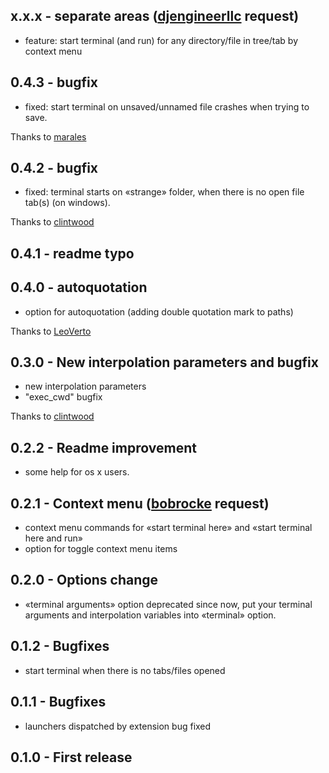 ## x.x.x - separate areas ([djengineerllc](https://github.com/pohmelie/run-in-terminal/issues/12) request)
* feature: start terminal (and run) for any directory/file in tree/tab by context menu

## 0.4.3 - bugfix
* fixed: start terminal on unsaved/unnamed file crashes when trying to save.

Thanks to [marales](https://github.com/marales)

## 0.4.2 - bugfix
* fixed: terminal starts on «strange» folder, when there is no open file tab(s) (on windows).

Thanks to [clintwood](https://github.com/clintwood)

## 0.4.1 - readme typo

## 0.4.0 - autoquotation
* option for autoquotation (adding double quotation mark to paths)

Thanks to [LeoVerto](https://github.com/LeoVerto)

## 0.3.0 - New interpolation parameters and bugfix
* new interpolation parameters
* "exec_cwd" bugfix

Thanks to [clintwood](https://github.com/clintwood)

## 0.2.2 - Readme improvement
* some help for os x users.

## 0.2.1 - Context menu ([bobrocke](https://github.com/pohmelie/run-in-terminal/issues/2) request)
* context menu commands for «start terminal here» and «start terminal
here and run»
* option for toggle context menu items

## 0.2.0 - Options change
* «terminal arguments» option deprecated since now, put your terminal arguments and interpolation variables into «terminal» option.

## 0.1.2 - Bugfixes
* start terminal when there is no tabs/files opened

## 0.1.1 - Bugfixes
* launchers dispatched by extension bug fixed

## 0.1.0 - First release
